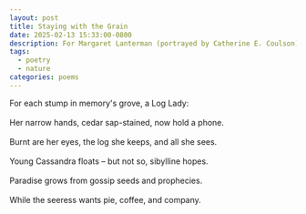 ```yaml
---
layout: post
title: Staying with the Grain
date: 2025-02-13 15:33:00-0800
description: For Margaret Lanterman (portrayed by Catherine E. Coulson), an American sibyl.
tags:
  - poetry
  - nature
categories: poems
---
```

For each stump in memory's grove, a Log Lady:<br><br>
Her narrow hands, cedar sap-stained, now hold a phone.<br><br>
Burnt are her eyes, the log she keeps, and all she sees.<br><br>
Young Cassandra floats – but not so, sibylline hopes.<br><br>
Paradise grows from gossip seeds and prophecies.<br><br>
While the seeress wants pie, coffee, and company.